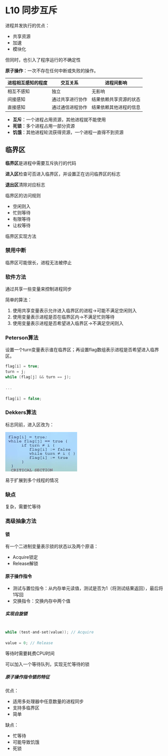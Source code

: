 # L10 同步互斥

进程并发执行的优点：

- 共享资源
- 加速
- 模块化

但同时，也引入了程序运行的不确定性

**原子操作**：一次不存在任何中断或失败的操作。

| 进程相互感知的程度 |         交互关系         |             进程间影响             |
| ----------------------------- | -------------------------- | ----------------------------------- |
| 相互不感知                 | 独立                         | 无影响                                 |
| 间接感知                     | 通过共享进行协作 | 结果依赖共享资源的状态 |
| 直接感知                     | 通过通信进程协作 | 结果依赖其他进程的信息 |

- **互斥**：一个进程占用资源，其他进程就不能使用
- **死锁**：多个进程占用一部分资源
- **饥饿**：其他进程轮流获得资源，一个进程一直得不到资源

## 临界区

**临界区**是进程中需要互斥执行的代码

**进入区**检查可否进入临界区，并设置正在访问临界区的标志

**退出区**清除对应标志

临界区的访问规则
- 空闲则入
- 忙则等待
- 有限等待
- 让权等待

临界区实现方法

### 禁用中断

临界区可能很长，进程无法被停止

### 软件方法

通过共享一些变量来控制进程同步

简单的算法：

1. 使用共享变量表示允许进入临界区的进程->可能不满足空闲则入
2. 使用变量表示进程是否在临界区内->不满足忙则等待
3. 使用变量表示进程是否希望进入临界区->不满足空闲则入

### Peterson算法

设置一个turn变量表示谁在临界区；再设置flag数组表示进程是否希望进入临界区。

```c
flag[i] = true;
turn = j;
while (flag[j] && turn == j);

...

flag[i] = false;
```

### Dekkers算法

标志同前，进入区改为：

![](_v_images/20200330090425735_1566293355.png)

易于扩展到多个线程的情况

### 缺点

复杂，需要忙等待

### 高级抽象方法

#### 锁

有一个二进制变量表示锁的状态以及两个原语：
- Acquire锁定
- Release解锁

#### 原子操作指令

- 测试与置位指令：从内存单元读值，测试是否为1（将测试结果返回），最后将1写回
- 交换指令：交换内存中两个值

##### 实现自旋锁

```c

while (test-and-set(value)); // Acquire

value = 0; // Release
```

等待时需要耗费CPU时间

可以加入一个等待队列，实现无忙等待的锁

##### 原子操作指令锁的特征

优点：
- 适用多处理器中任意数量的进程同步
- 支持多临界区
- 简单

缺点：
- 忙等待
- 可能导致饥饿
- 死锁
